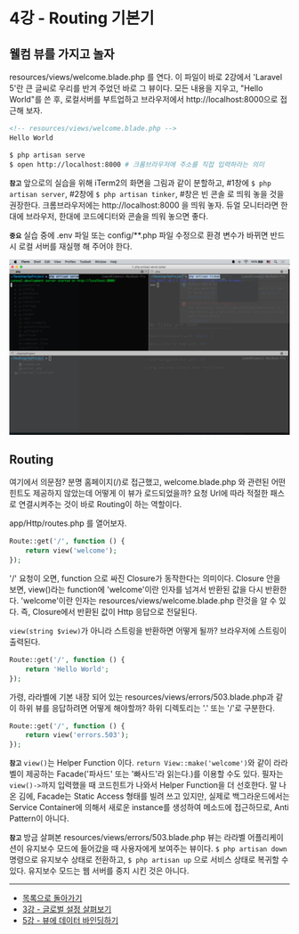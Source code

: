 # 4강 - Routing 기본기

## 웰컴 뷰를 가지고 놀자

resources/views/welcome.blade.php 를 연다. 이 파일이 바로 2강에서 'Laravel 5'란 큰 글씨로 우리를 반겨 주었던 바로 그 뷰이다. 모든 내용을 지우고, "Hello World"를 쓴 후, 로컬서버를 부트업하고 브라우저에서 http://localhost:8000으로 접근해 보자.

```html
<!-- resources/views/welcome.blade.php -->
Hello World
```

```bash
$ php artisan serve
$ open http://localhost:8000 # 크롬브라우저에 주소를 직접 입력하라는 의미
```

**`참고`** 앞으로의 실습을 위해 iTerm2의 화면을 그림과 같이 분할하고, #1창에 `$ php artisan server`, #2창에 `$ php artisan tinker`, #창은 빈 콘솔 로 띄워 놓을 것을 권장한다. 크롬브라우저에는 http://localhost:8000 을 띄워 놓자. 듀얼 모니터라면 한대에 브라우저, 한대에 코드에디터와 콘솔을 띄워 놓으면 좋다.

**`중요`** 실습 중에 .env 파일 또는 config/\*\*.php 파일 수정으로 환경 변수가 바뀌면 반드시 로컬 서버를 재실행 해 주어야 한다.

![](./04-routing-basic-img-01.png)

## Routing

여기에서 의문점? 분명 홈페이지(/)로 접근했고, welcome.blade.php 와 관련된 어떤 힌트도 제공하지 않았는데 어떻게 이 뷰가 로드되었을까? 요청 Url에 따라 적절한 패스로 연결시켜주는 것이 바로 Routing이 하는 역할이다. 

app/Http/routes.php 를 열어보자.

```php
Route::get('/', function () {
    return view('welcome');
});
```

'/' 요청이 오면, function 으로 싸진 Closure가 동작한다는 의미이다. Closure 안을 보면, view()라는 function에 'welcome'이란 인자를 넘겨서 반환된 값을 다시 반환한다. 'welcome'이란 인자는 resources/views/welcome.blade.php 란것을 알 수 있다. 즉, Closure에서 반환된 값이 Http 응답으로 전달된다.

`view(string $view)`가 아니라 스트링을 반환하면 어떻게 될까? 브라우저에 스트링이 출력된다.

```php
Route::get('/', function () {
    return 'Hello World';
});
```

가령, 라라벨에 기본 내장 되어 있는 resources/views/errors/503.blade.php과 같이 하위 뷰를 응답하려면 어떻게 해야할까? 하위 디렉토리는 '.' 또는 '/'로 구분한다.

```php
Route::get('/', function () {
    return view('errors.503');
});
```

**`참고`** `view()`는 Helper Function 이다. `return View::make('welcome')`와 같이 라라벨이 제공하는 Facade('파사드' 또는 '빠사드'라 읽는다.)를 이용할 수도 있다. 필자는 `view()->`까지 입력했을 때 코드힌트가 나와서 Helper Function을 더 선호한다. 말 나온 김에, Facade는 Static Access 형태를 빌려 쓰고 있지만, 실제로 백그라운드에서는 Service Container에 의해서 새로운 instance를 생성하여 메소드에 접근하므로, Anti Pattern이 아니다.

**`참고`** 방금 살펴본 resources/views/errors/503.blade.php 뷰는 라라벨 어플리케이션이 유지보수 모드에 들어갔을 때 사용자에게 보여주는 뷰이다. `$ php artisan down` 명령으로 유지보수 상태로 전환하고, `$ php artisan up` 으로 서비스 상태로 복귀할 수 있다. 유지보수 모드는 웹 서버를 중지 시킨 것은 아니다.

---

- [목록으로 돌아가기](../readme.md)
- [3강 - 글로벌 설정 살펴보기](03-configuration.md)
- [5강 - 뷰에 데이터 바인딩하기](05-pass-data-to-view.md)
